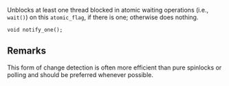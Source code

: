 Unblocks at least one thread blocked in atomic waiting operations (i.e., `wait()`) on this `atomic_flag`, if there is one; otherwise does nothing.

```nvgt
void notify_one();
```

## Remarks

This form of change detection is often more efficient than pure spinlocks or polling and should be preferred whenever possible.

